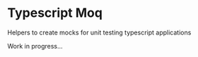 # Typescript Moq
Helpers to create mocks for unit testing typescript applications

Work in progress...
